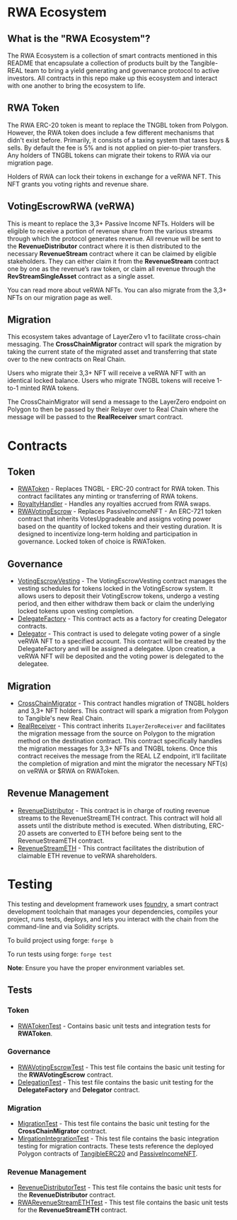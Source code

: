 # RWA Ecosystem

## What is the "RWA Ecosystem"?

The RWA Ecosystem is a collection of smart contracts mentioned in this README that encapsulate a collection of products built by the Tangible-REAL team to bring a yield generating and governance protocol to active investors. All contracts in this repo make up this ecosystem and interact with one another to bring the ecosystem to life.

## RWA Token

The RWA ERC-20 token is meant to replace the TNGBL token from Polygon. However, the RWA token does include a few different mechanisms that didn't exist before. Primarily, it consists of a taxing system that taxes buys & sells. By default the fee is 5% and is not applied on pier-to-pier transfers. Any holders of TNGBL tokens can migrate their tokens to RWA via our migration page.

Holders of RWA can lock their tokens in exchange for a veRWA NFT. This NFT grants you voting rights and revenue share.

## VotingEscrowRWA (veRWA)

This is meant to replace the 3,3+ Passive Income NFTs. Holders will be eligible to receive a portion of revenue share from the various streams through which the protocol generates revenue. All revenue will be sent to the **RevenueDistributor** contract where it is then distributed to the necessary **RevenueStream** contract where it can be claimed by eligible stakeholders. They can either claim it from the **RevenueStream** contract one by one as the revenue’s raw token, or claim all revenue through the **RevStreamSingleAsset** contract as a single asset.

You can read more about veRWA NFTs. You can also migrate from the 3,3+ NFTs on our migration page as well.

## Migration

This ecosystem takes advantage of LayerZero v1 to facilitate cross-chain messaging. The **CrossChainMigrator** contract will spark the migration by taking the current state of the migrated asset and transferring that state over to the new contracts on Real Chain.

Users who migrate their 3,3+ NFT will receive a veRWA NFT with an identical locked balance. Users who migrate TNGBL tokens will receive 1-to-1 minted RWA tokens.

The CrossChainMigrator will send a message to the LayerZero endpoint on Polygon to then be passed by their Relayer over to Real Chain where the message will be passed to the **RealReceiver** smart contract.

# Contracts

## Token

- [RWAToken](./src/RWAToken.sol) - Replaces TNGBL - ERC-20 contract for RWA token. This contract facilitates any minting or transferring of RWA tokens.
- [RoyaltyHandler](./src/RoyaltyHandler.sol) - Handles any royalties accrued from RWA swaps.
- [RWAVotingEscrow](./src/governance/RWAVotingEscrow.sol) - Replaces PassiveIncomeNFT - An ERC-721 token contract that inherits VotesUpgradeable and assigns voting power based on the quantity of locked tokens and their vesting duration. It is designed to incentivize long-term holding and participation in governance. Locked token of choice is RWAToken.

## Governance

- [VotingEscrowVesting](./src/governance/VotingEscrowVesting.sol) - The VotingEscrowVesting contract manages the vesting schedules for tokens locked in the VotingEscrow system. It allows users to deposit their VotingEscrow tokens, undergo a vesting period, and then either withdraw them back or claim the underlying locked tokens upon vesting completion.
- [DelegateFactory](./src/governance/DelegateFactory.sol) - This contract acts as a factory for creating Delegator contracts.
- [Delegator](./src/governance/Delegator.sol) - This contract is used to delegate voting power of a single veRWA NFT to a specified account. This contract will be created by the DelegateFactory and will be assigned a delegatee. Upon creation, a veRWA NFT will be deposited and the voting power is delegated to the delegatee.

## Migration

- [CrossChainMigrator](./src/CrossChainMigrator.sol) - This contract handles migration of TNGBL holders and 3,3+ NFT holders. This contract will spark a migration from Polygon to Tangible's new Real Chain.
- [RealReceiver](./src/RealReceiverNFT.sol) - This contract inherits `ILayerZeroReceiver` and facilitates the migration message from the source on Polygon to the migration method on the destination contract. This contract specifically handles the migration messages for 3,3+ NFTs and TNGBL tokens. Once this contract receives the message from the REAL LZ endpoint, it’ll facilitate the completion of migration and mint the migrator the necessary NFT(s) on veRWA or $RWA on RWAToken.

## Revenue Management

- [RevenueDistributor](./src/RevenueDistributor.sol) - This contract is in charge of routing revenue streams to the RevenueStreamETH contract. This contract will hold all assets until the distribute method is executed. When distributing, ERC-20 assets are converted to ETH before being sent to the RevenueStreamETH contract.
- [RevenueStreamETH](./src/RevenueStreamETH.sol) - This contract facilitates the distribution of claimable ETH revenue to veRWA shareholders.

# Testing

This testing and development framework uses [foundry](https://book.getfoundry.sh/), a smart contract development toolchain that manages your dependencies, compiles your project, runs tests, deploys, and lets you interact with the chain from the command-line and via Solidity scripts.

To build project using forge:
`forge b` 

To run tests using forge:
`forge test` 

**Note**: Ensure you have the proper environment variables set.

## Tests

### Token

- [RWATokenTest](./test/RWAToken.t.sol) - Contains basic unit tests and integration tests for **RWAToken**.

### Governance

- [RWAVotingEscrowTest](./test/RWAVotingEscrow.t.sol) - This test file contains the basic unit testing for the **RWAVotingEscrow** contract.
- [DelegationTest](./test/Delegation.t.sol) - This test file contains the basic unit testing for the **DelegateFactory** and **Delegator** contract.

### Migration

- [MigrationTest](./test/Migration.t.sol) - This test file contains the basic unit testing for the **CrossChainMigrator** contract.
- [MirgationIntegrationTest](./test/MigrationIntegration.t.sol) - This test file contains the basic integration testing for migration contracts. These tests reference the deployed Polygon contracts of [TangibleERC20](https://polygonscan.com/address/0x49e6A20f1BBdfEeC2a8222E052000BbB14EE6007) and [PassiveIncomeNFT](https://polygonscan.com/address/0xDc7ee66c43f35aC8C1d12Df90e61f05fbc2cD2c1).

### Revenue Management

- [RevenueDistributorTest](./test/RevenueDistribution.t.sol) - This test file contains the basic unit tests for the **RevenueDistributor** contract.
- [RWARevenueStreamETHTest](./test/RevenueStreamETH.t.sol) - This test file contains the basic unit tests for the **RevenueStreamETH** contract.